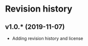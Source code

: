 Revision history
================

v1.0.* (2019-11-07)
-------------------

* Adding revision history and license
